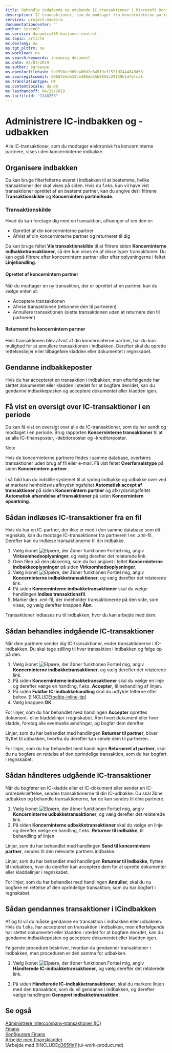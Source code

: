 ```yaml
---
title: Behandle indgående og udgående IC-transaktioner | Microsoft Docs
description: IC-transaktioner, som du modtager fra koncerninterne partnere, vises i IC-indbakken, hvor du behandle dem manuelt eller automatisk.
services: project-madeira
documentationcenter: ''
author: SorenGP
ms.service: dynamics365-business-central
ms.topic: article
ms.devlang: na
ms.tgt_pltfrm: na
ms.workload: na
ms.search.keywords: incoming document
ms.date: 04/01/2019
ms.author: sgroespe
ms.openlocfilehash: 9ef598ec969e406d2e64519c31521d2444849d58
ms.sourcegitcommit: 60b87e5eb32bb408dd65b9855c29159b1dfbfca8
ms.translationtype: HT
ms.contentlocale: da-DK
ms.lasthandoff: 04/29/2019
ms.locfileid: "1240253"
---
```

# <a name="manage-the-intercompany-inbox-and-outbox"></a>Administrere IC-indbakken og -udbakken
Alle IC-transaktioner, som du modtager elektronisk fra koncerninterne partnere, vises i den koncerninterne indbakke.  

## <a name="organizing-the-inbox"></a>Organisere indbakken  
 Du kan bruge filterfelterne øverst i indbakken til at bestemme, hvilke transaktioner der skal vises på siden. Hvis du f.eks. kun vil have vist transaktioner oprettet af en bestemt partner, kan du angive det i filtrene **Transaktionskilde** og **Koncernintern partnerkode**.  

### <a name="transaction-source"></a>Transaktionskilde  
Hvad du kan foretage dig med en transaktion, afhænger af om den er:  

- Oprettet af din koncerninterne partner  
- Afvist af din koncerninterne partner og returneret til dig  

Du kan bruge feltet **Vis transaktionskilde** til at filtrere siden **Koncerninterne indbakketransaktioner**, så der kun vises én af disse typer transaktioner. Du kan også filtrere efter koncernintern partner eller efter oplysningerne i feltet **Linjehandling**.  

#### <a name="created-by-intercompany-partner"></a>Oprettet af koncernintern partner  
 Når du modtager en ny transaktion, der er oprettet af en partner, kan du vælge enten at:

- Acceptere transaktionen  
- Afvise transaktionen (returnere den til partneren)  
- Annullere transaktionen (slette transaktionen uden at returnere den til partneren)  

#### <a name="returned-from-intercompany-partner"></a>Returneret fra koncernintern partner  
 Hvis transaktionen blev afvist af din koncerninterne partner, har du kun mulighed for at annullere transaktionen i indbakken. Derefter skal du oprette rettelseslinjer eller tilbageføre kladden eller dokumentet i regnskabet.  

## <a name="recreating-inbox-entries"></a>Gendanne indbakkeposter  
 Hvis du har accepteret en transaktion i indbakken, men efterfølgende har slettet dokumentet eller kladden i stedet for at bogføre den/det, kan du gendanne indbakkeposten og acceptere dokumentet eller kladden igen.  

## <a name="getting-an-overview-of-intercompany-transactions-for-a-period"></a>Få vist en oversigt over IC-transaktioner i en periode  
 Du kan få vist en oversigt over alle de IC-transaktioner, som du har sendt og modtaget i en periode. Brug rapporten **Koncerninterne transaktioner** til at se alle IC-finansposter, -debitorposter og -kreditorposter.

 > [!NOTE]  
 > Hvis de koncerninterne partnere findes i samme database, overføres transaktioner uden brug af fil eller e-mail. Få vist feltet **Overførselstype** på siden **Koncernintern partner**. <br /><br />
I så fald kan du indstille systemet til at spring indbakke og udbakke over ved at markere henholdsvis afkrydsningsfeltet **Automatisk accept af transaktioner** på siden **Koncernintern partner** og afkrydsningsfeltet **Automatisk afsendelse af transaktioner** på siden **Koncernintern opsætning**.

## <a name="to-import-intercompany-transactions-from-a-file"></a>Sådan indlæses IC-transaktioner fra en fil  
Hvis du har en IC-partner, der ikke er med i den samme database som dit regnskab, kan du modtage IC-transaktioner fra partneren i en .xml-fil. Derefter kan du indlæse transaktionerne til din indbakke.  

1.  Vælg ikonet ![Elpære, der åbner funktionen Fortæl mig](media/ui-search/search_small.png "Fortæl mig, hvad du vil foretage dig"), angiv **Virksomhedsoplysninger**, og vælg derefter det relaterede link.
2. Gem filen på den placering, som du har angivet i feltet **Koncerninterne indbakkeoplysninger** på siden **Virksomhedsoplysninger**.  
3. Vælg ikonet ![Elpære, der åbner funktionen Fortæl mig](media/ui-search/search_small.png "Fortæl mig, hvad du vil foretage dig"), angiv **Koncerninterne indbakketransaktioner**, og vælg derefter det relaterede link.
4. På siden **Koncerninterne indbakketransaktioner** skal du vælge handlingen **Indlæs transaktionsfil**.  
5. Marker den .xml-fil, der indeholder transaktionerne på den side, som vises, og vælg derefter knappen **Åbn**.  

Transaktioner indlæses nu til indbakken, hvor du kan arbejde med dem.

## <a name="to-process-incoming-intercompany-transactions"></a>Sådan behandles indgående IC-transaktioner  
Når dine partnere sender dig IC-transaktioner, ender transaktionerne i IC-indbakken. Du skal tage stilling til hver transaktion i indbakken og følge op på den.  

1. Vælg ikonet ![Elpære, der åbner funktionen Fortæl mig](media/ui-search/search_small.png "Fortæl mig, hvad du vil foretage dig"), angiv **Koncerninterne indbakketransaktioner**, og vælg derefter det relaterede link.  
2. På siden **Koncerninterne indbakketransaktioner** skal du vælge en linje og derefter vælge en handling, f.eks. **Accepter**, til behandling af linjen.
3. På siden **Fuldfør IC-indbakkehandling** skal du udfylde felterne efter behov. [!INCLUDE[tooltip-inline-tip](includes/tooltip-inline-tip_md.md)]
4. Vælg knappen **OK**.  

For linjer, som du har behandlet med handlingen **Accepter** oprettes dokument- eller kladdelinjer i regnskabet. Åbn hvert dokument eller hver kladde, foretag alle eventuelle ændringer, og bogfør dem derefter.  

Linjer, som du har behandlet med handlingen **Returner til partner**, bliver flyttet til udbakken, hvorfra du derefter kan sende dem til partneren.

For linjer, som du har behandlet med handlingen **Returneret af partner**, skal du nu bogføre en rettelse af den oprindelige transaktion, som du har bogført i regnskabet.

## <a name="to-process-outgoing-intercompany-transactions"></a>Sådan håndteres udgående IC-transaktioner  
Når du bogfører en IC-kladde eller et IC-dokument eller sender en IC-ordrebekræftelse, sendes transaktionerne til din IC-udbakke. Du skal åbne udbakken og behandle transaktionerne, før de kan sendes til dine partnere.  

1.  Vælg ikonet ![Elpære, der åbner funktionen Fortæl mig](media/ui-search/search_small.png "Fortæl mig, hvad du vil foretage dig"), angiv **Koncerninterne udbakketransaktioner**, og vælg derefter det relaterede link.  
2. På siden **Koncerninterne udbakketransaktioner** skal du vælge en linje og derefter vælge en handling, f.eks. **Returner til indbakke**, til behandling af linjen.

Linjer, som du har behandlet med handlingen **Send til koncernintern partner**, sendes til den relevante partners indbakke.

Linjer, som du har behandlet med handlingen **Returner til Indbakke**, flyttes til indbakken, hvor du derefter kan acceptere dem for at oprette dokumenter eller kladdelinjer i regnskabet.  

For linjer, som du har behandlet med handlingen **Annuller**, skal du nu bogføre en rettelse af den oprindelige transaktion, som du har bogført i regnskabet.  

## <a name="to-recreate-intercompany-inbox-transactions"></a>Sådan gendannes transaktioner i ICindbakken  
Af og til vil du måske gendanne en transaktion i indbakken eller udbakken. Hvis du f.eks. har accepteret en transaktion i indbakken, men efterfølgende har slettet dokumentet eller kladden i stedet for at bogføre den/det, kan du gendanne indbakkeposten og acceptere dokumentet eller kladden igen.  

Følgende procedure beskriver, hvordan du gendanner transaktioner i indbakken, men proceduren er den samme for udbakken.

  1.  Vælg ikonet ![Elpære, der åbner funktionen Fortæl mig](media/ui-search/search_small.png "Fortæl mig, hvad du vil foretage dig"), angiv **Håndterede IC-indbakketransaktioner**, og vælg derefter det relaterede link.  

  2.  På siden **Håndterede IC-indbakketransaktioner**, skal du markere linjen med den transaktion, som du vil gendanne i indbakken, og derefter vælge handlingen **Genopret indbakketransaktion**.  

## <a name="see-also"></a>Se også
[Administrere Intercompany-transaktioner (IC)](intercompany-manage.md)  
[Finans](finance.md)  
[Konfigurere Finans](finance-setup-finance.md)  
[Arbejde med finanskladder](ui-work-general-journals.md)  
[Arbejde med [!INCLUDE[d365fin](includes/d365fin_md.md)]](ui-work-product.md)
